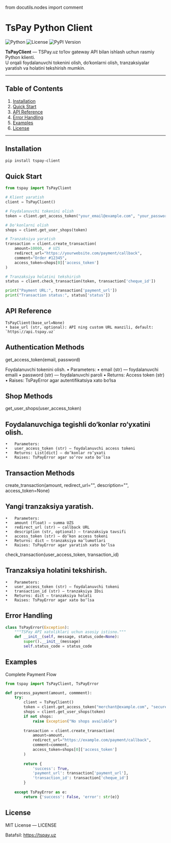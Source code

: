from docutils.nodes import comment

# TsPay Python Client

![Python](https://img.shields.io/badge/python-3.6%252B-blue)
![License](https://img.shields.io/badge/license-MIT-green)
![PyPI Version](https://img.shields.io/pypi/v/tspay-client)

**TsPayClient** — TSPay.uz to‘lov gateway API bilan ishlash uchun rasmiy Python klienti.  
U orqali foydalanuvchi tokenini olish, do‘konlarni olish, tranzaksiyalar yaratish va holatini tekshirish mumkin.

---

## Table of Contents

1. [Installation](#installation)  
2. [Quick Start](#quick-start)  
3. [API Reference](#api-reference)  
4. [Error Handling](#error-handling)  
5. [Examples](#examples)
6. [License](#license)  

---

## Installation

```bash
pip install tspay-client
```

## Quick Start

```python
from tspay import TsPayClient

# Klient yaratish
client = TsPayClient()

# Foydalanuvchi tokenini olish
token = client.get_access_token("your_email@example.com", "your_password")

# Do'konlarni olish
shops = client.get_user_shops(token)

# Tranzaksiya yaratish
transaction = client.create_transaction(
    amount=10000,  # UZS
    redirect_url="https://yourwebsite.com/payment/callback",
    comment="Order #12345",
    access_token=shops[0]['access_token']
)

# Tranzaksiya holatini tekshirish
status = client.check_transaction(token, transaction['cheque_id'])

print("Payment URL:", transaction['payment_url'])
print("Transaction status:", status['status'])
```

## API Reference
    TsPayClient(base_url=None)
    • base_url (str, optional): API ning custom URL manzili, default: `https://api.tspay.uz`

## Authentication Methods

get_access_token(email, password)

Foydalanuvchi tokenini olish.
	•	Parameters:
	•	email (str) — foydalanuvchi emaili
	•	password (str) — foydalanuvchi paroli
	•	Returns: Access token (str)
	•	Raises: TsPayError agar autentifikatsiya xato bo‘lsa

## Shop Methods

get_user_shops(user_access_token)

## Foydalanuvchiga tegishli do‘konlar ro‘yxatini olish.
	•	Parameters:
	•	user_access_token (str) — foydalanuvchi access tokeni
	•	Returns: List[dict] — do‘konlar ro‘yxati
	•	Raises: TsPayError agar so‘rov xato bo‘lsa

## Transaction Methods

create_transaction(amount, redirect_url="", description="", access_token=None)

## Yangi tranzaksiya yaratish.
	•	Parameters:
	•	amount (float) — summa UZS
	•	redirect_url (str) — callback URL
	•	description (str, optional) — tranzaksiya tavsifi
	•	access_token (str) — do‘kon access tokeni
	•	Returns: dict — tranzaksiya ma’lumotlari
	•	Raises: TsPayError agar yaratish xato bo‘lsa

check_transaction(user_access_token, transaction_id)

## Tranzaksiya holatini tekshirish.
	•	Parameters:
	•	user_access_token (str) — foydalanuvchi tokeni
	•	transaction_id (str) — tranzaksiya IDsi
	•	Returns: dict — tranzaksiya holati
	•	Raises: TsPayError agar xato bo‘lsa

## Error Handling

```python
class TsPayError(Exception):
    """TSPay API xatoliklari uchun asosiy istisno."""
    def __init__(self, message, status_code=None):
        super().__init__(message)
        self.status_code = status_code
```

## Examples

Complete Payment Flow

```python
from tspay import TsPayClient, TsPayError

def process_payment(amount, commment):
    try:
        client = TsPayClient()
        token = client.get_access_token("merchant@example.com", "securepassword")
        shops = client.get_user_shops(token)
        if not shops:
            raise Exception("No shops available")
        
        transaction = client.create_transaction(
            amount=amount,
            redirect_url="https://example.com/payment/callback",
            comment=comment,
            access_token=shops[0]['access_token']
        )
        
        return {
            'success': True,
            'payment_url': transaction['payment_url'],
            'transaction_id': transaction['cheque_id']
        }
    
    except TsPayError as e:
        return {'success': False, 'error': str(e)}
```

## License

MIT License — LICENSE

Batafsil: https://tspay.uz
